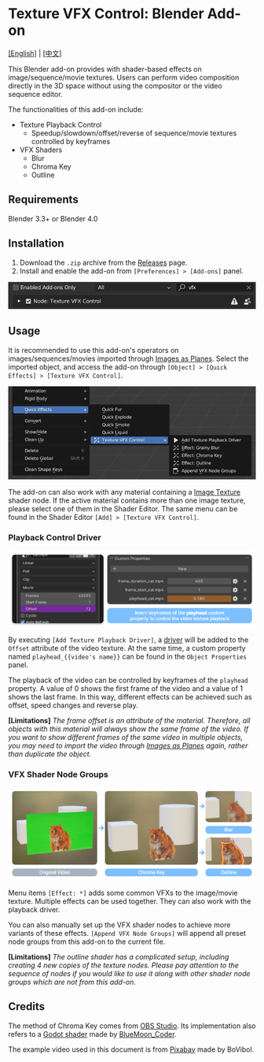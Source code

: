 # Texture VFX Control: Blender Add-on

[[English]](README.md) | [[中文]](README_zh.md)

This Blender add-on provides with shader-based effects on image/sequence/movie textures. Users can perform video composition directly in the 3D space without using the compositor or the video sequence editor.

The functionalities of this add-on include:

- Texture Playback Control
  - Speedup/slowdown/offset/reverse of sequence/movie textures controlled by keyframes
- VFX Shaders
  - Blur
  - Chroma Key
  - Outline


## Requirements

Blender 3.3+ or Blender 4.0

## Installation

1. Download the `.zip` archive from the [Releases](https://github.com/chsh2/texture_vfx_control/releases) page.
2. Install and enable the add-on from `[Preferences] > [Add-ons]` panel.

![](docs/install.png)

## Usage

It is recommended to use this add-on's operators on images/sequences/movies imported through [Images as Planes](https://docs.blender.org/manual/en/latest/addons/import_export/images_as_planes.html). Select the imported object, and access the add-on through `[Object] > [Quick Effects] > [Texture VFX Control]`.

![](docs/menu.png)

The add-on can also work with any material containing a [Image Texture](https://docs.blender.org/manual/en/latest/render/shader_nodes/textures/image.html) shader node. If the active material contains more than one image texture, please select one of them in the Shader Editor. The same menu can be found in the Shader Editor `[Add] > [Texture VFX Control]`.

### Playback Control Driver

![](docs/playback.png)

By executing `[Add Texture Playback Driver]`, a [driver](https://docs.blender.org/manual/en/latest/animation/drivers/introduction.html) will be added to the `Offset` attribute of the video texture. At the same time, a custom property named `playhead_{{video's name}}` can be found in the `Object Properties` panel.

The playback of the video can be controlled by keyframes of the `playhead` property. A value of 0 shows the first frame of the video and a value of 1 shows the last frame. In this way, different effects can be achieved such as offset, speed changes and reverse play.

**[Limitations]** *The frame offset is an attribute of the material. Therefore, all objects with this material will always show the same frame of the video. If you want to show different frames of the same video in multiple objects, you may need to import the video through [Images as Planes](https://docs.blender.org/manual/en/latest/addons/import_export/images_as_planes.html) again, rather than duplicate the object.*

### VFX Shader Node Groups

![](docs/fx.png)

Menu items `[Effect: *]` adds some common VFXs to the image/movie texture. Multiple effects can be used together. They can also work with the playback driver.

You can also manually set up the VFX shader nodes to achieve more variants of these effects. `[Append VFX Node Groups]` will append all preset node groups from this add-on to the current file.

**[Limitations]** *The outline shader has a complicated setup, including creating 4 new copies of the texture nodes. Please pay attention to the sequence of nodes if you would like to use it along with other shader node groups which are not from this add-on.*

## Credits

The method of Chroma Key comes from [OBS Studio](https://obsproject.com/). Its implementation also refers to a [Godot shader](https://godotshaders.com/shader/green-screen-chromakey/) made by [BlueMoon_Coder](https://godotshaders.com/author/bluemoon_coder/).

The example video used in this document is from [Pixabay](https://pixabay.com/videos/cat-pet-green-screen-green-nature-116648/) made by BoVibol.